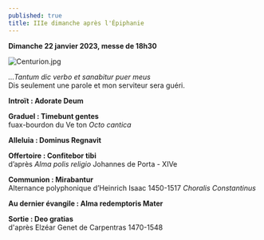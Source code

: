 ```yaml
---
published: true
title: IIIe dimanche après l'Épiphanie
---
```

**Dimanche 22 janvier 2023, messe de 18h30**  

![Centurion.jpg]({{site.baseurl}}/images/Centurion.jpg)


*...Tantum dic verbo et sanabitur puer meus*  
Dis seulement une parole et mon serviteur sera guéri.

**Introït : Adorate Deum**

**Graduel : Timebunt gentes**  
fuax-bourdon du Ve ton *Octo cantica*

**Alleluia : Dominus Regnavit**

**Offertoire : Confitebor tibi**  
d’après *Alma polis religio* Johannes de Porta - XIVe

**Communion : Mirabantur**  
Alternance polyphonique d’Heinrich Isaac 1450-1517 *Choralis Constantinus*

**Au dernier évangile : Alma redemptoris Mater**

**Sortie : Deo gratias**  
d'après Elzéar Genet de Carpentras 1470-1548
